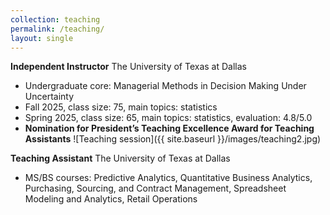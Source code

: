 ```yaml
---
collection: teaching
permalink: /teaching/
layout: single
---
```


**Independent Instructor** The University of Texas at Dallas
- Undergraduate core: Managerial Methods in Decision Making Under Uncertainty
- Fall 2025, class size: 75, main topics: statistics
- Spring 2025, class size: 65, main topics: statistics, evaluation: 4.8/5.0
- **Nomination for President’s Teaching Excellence Award for Teaching Assistants**
![Teaching session]({{ site.baseurl }}/images/teaching2.jpg)

**Teaching Assistant** The University of Texas at Dallas
- MS/BS courses: Predictive Analytics, Quantitative Business Analytics, Purchasing, Sourcing, and Contract Management, Spreadsheet Modeling and Analytics, Retail Operations
